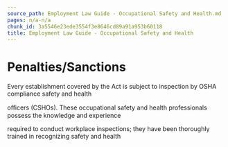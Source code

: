 ```yaml
---
source_path: Employment Law Guide - Occupational Safety and Health.md
pages: n/a-n/a
chunk_id: 3a5546e23ede3554f3e8646cd89a91a953b60118
title: Employment Law Guide - Occupational Safety and Health
---
```

# Penalties/Sanctions

Every establishment covered by the Act is subject to inspection by OSHA compliance safety and health

oﬃcers (CSHOs). These occupational safety and health professionals possess the knowledge and experience

required to conduct workplace inspections; they have been thoroughly trained in recognizing safety and health
